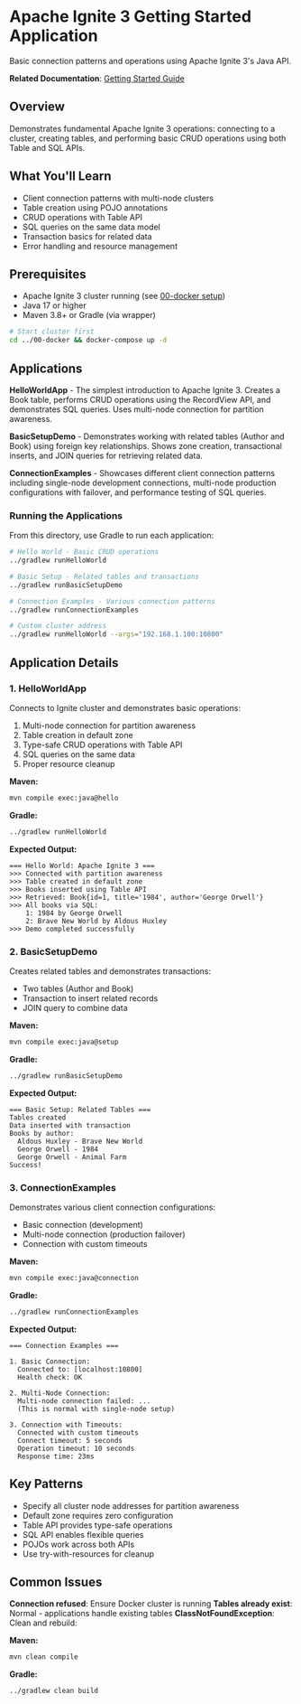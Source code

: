 # Apache Ignite 3 Getting Started Application

Basic connection patterns and operations using Apache Ignite 3's Java API.

**Related Documentation**: [Getting Started Guide](../../docs/01-foundation/02-getting-started.md)

## Overview

Demonstrates fundamental Apache Ignite 3 operations: connecting to a cluster, creating tables, and performing basic CRUD operations using both Table and SQL APIs.

## What You'll Learn

- Client connection patterns with multi-node clusters
- Table creation using POJO annotations
- CRUD operations with Table API
- SQL queries on the same data model
- Transaction basics for related data
- Error handling and resource management

## Prerequisites

- Apache Ignite 3 cluster running (see [00-docker setup](../00-docker/README.md))
- Java 17 or higher
- Maven 3.8+ or Gradle (via wrapper)

```bash
# Start cluster first
cd ../00-docker && docker-compose up -d
```

## Applications

**HelloWorldApp** - The simplest introduction to Apache Ignite 3. Creates a Book table, performs CRUD operations using the RecordView API, and demonstrates SQL queries. Uses multi-node connection for partition awareness.

**BasicSetupDemo** - Demonstrates working with related tables (Author and Book) using foreign key relationships. Shows zone creation, transactional inserts, and JOIN queries for retrieving related data.

**ConnectionExamples** - Showcases different client connection patterns including single-node development connections, multi-node production configurations with failover, and performance testing of SQL queries.

### Running the Applications

From this directory, use Gradle to run each application:

```bash
# Hello World - Basic CRUD operations
../gradlew runHelloWorld

# Basic Setup - Related tables and transactions  
../gradlew runBasicSetupDemo

# Connection Examples - Various connection patterns
../gradlew runConnectionExamples

# Custom cluster address
../gradlew runHelloWorld --args="192.168.1.100:10800"
```

## Application Details

### 1. HelloWorldApp

Connects to Ignite cluster and demonstrates basic operations:

1. Multi-node connection for partition awareness
2. Table creation in default zone
3. Type-safe CRUD operations with Table API
4. SQL queries on the same data
5. Proper resource cleanup

**Maven:**
```bash
mvn compile exec:java@hello
```

**Gradle:**
```bash
../gradlew runHelloWorld
```

**Expected Output:**

```
=== Hello World: Apache Ignite 3 ===
>>> Connected with partition awareness
>>> Table created in default zone
>>> Books inserted using Table API
>>> Retrieved: Book{id=1, title='1984', author='George Orwell'}
>>> All books via SQL:
    1: 1984 by George Orwell
    2: Brave New World by Aldous Huxley
>>> Demo completed successfully
```

### 2. BasicSetupDemo

Creates related tables and demonstrates transactions:

- Two tables (Author and Book)
- Transaction to insert related records
- JOIN query to combine data

**Maven:**
```bash
mvn compile exec:java@setup
```

**Gradle:**
```bash
../gradlew runBasicSetupDemo
```

**Expected Output:**

```
=== Basic Setup: Related Tables ===
Tables created
Data inserted with transaction
Books by author:
  Aldous Huxley - Brave New World
  George Orwell - 1984
  George Orwell - Animal Farm
Success!
```

### 3. ConnectionExamples

Demonstrates various client connection configurations:

- Basic connection (development)
- Multi-node connection (production failover)
- Connection with custom timeouts

**Maven:**
```bash
mvn compile exec:java@connection
```

**Gradle:**
```bash
../gradlew runConnectionExamples
```

**Expected Output:**

```
=== Connection Examples ===

1. Basic Connection:
  Connected to: [localhost:10800]
  Health check: OK

2. Multi-Node Connection:
  Multi-node connection failed: ...
  (This is normal with single-node setup)

3. Connection with Timeouts:
  Connected with custom timeouts
  Connect timeout: 5 seconds
  Operation timeout: 10 seconds
  Response time: 23ms
```

## Key Patterns

- Specify all cluster node addresses for partition awareness
- Default zone requires zero configuration
- Table API provides type-safe operations
- SQL API enables flexible queries
- POJOs work across both APIs
- Use try-with-resources for cleanup


## Common Issues

**Connection refused**: Ensure Docker cluster is running
**Tables already exist**: Normal - applications handle existing tables
**ClassNotFoundException**: Clean and rebuild:

**Maven:**
```bash
mvn clean compile
```

**Gradle:**
```bash
../gradlew clean build
```
